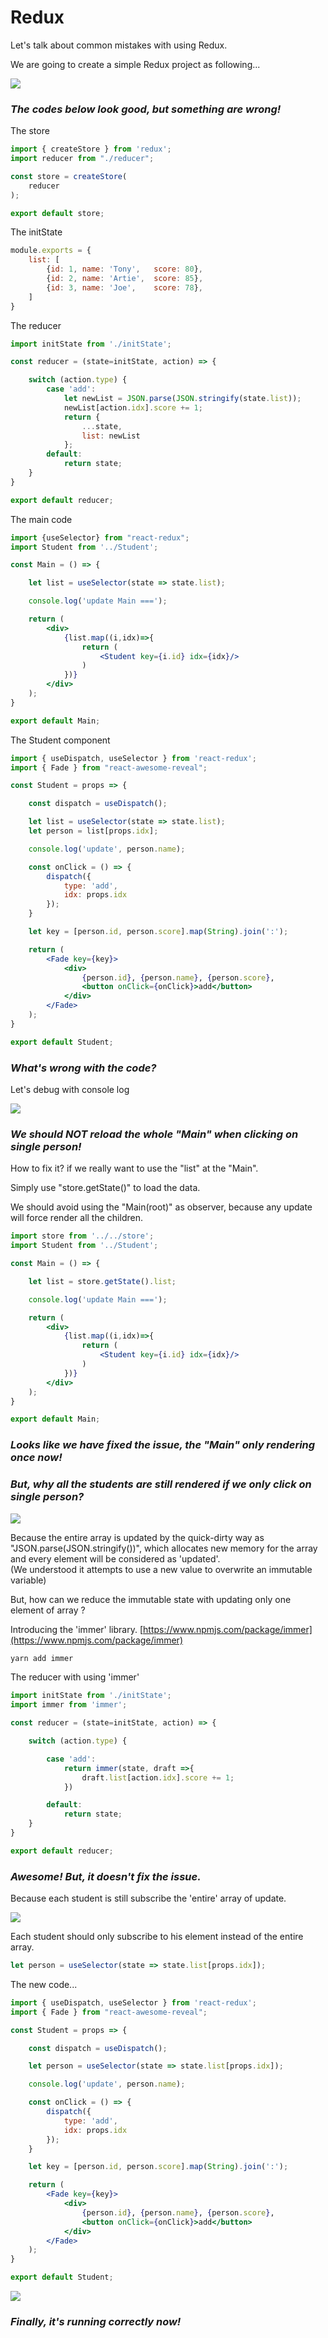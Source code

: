 # Redux 

Let's talk about common mistakes with using Redux.

We are going to create a simple Redux project as following...

![](redux-1.gif)

### _The codes below look good, but something are wrong!_

The store

```jsx
import { createStore } from 'redux';
import reducer from "./reducer";

const store = createStore(
    reducer
);

export default store;
```


The initState
```jsx
module.exports = {
    list: [
        {id: 1, name: 'Tony',   score: 80},
        {id: 2, name: 'Artie',  score: 85},
        {id: 3, name: 'Joe',    score: 78},
    ]
}
```

The reducer
```jsx
import initState from './initState';

const reducer = (state=initState, action) => {

    switch (action.type) {
        case 'add':
            let newList = JSON.parse(JSON.stringify(state.list));
            newList[action.idx].score += 1;
            return {
                ...state,
                list: newList
            };
        default:
            return state;
    }
}

export default reducer;
```





The main code

```jsx
import {useSelector} from "react-redux";
import Student from '../Student';

const Main = () => {

    let list = useSelector(state => state.list);

    console.log('update Main ===');

    return (
        <div>
            {list.map((i,idx)=>{
                return (
                    <Student key={i.id} idx={idx}/>
                )
            })}
        </div>
    );
}

export default Main;
```

The Student component
```jsx
import { useDispatch, useSelector } from 'react-redux';
import { Fade } from "react-awesome-reveal";

const Student = props => {

    const dispatch = useDispatch();

    let list = useSelector(state => state.list);
    let person = list[props.idx];

    console.log('update', person.name);

    const onClick = () => {
        dispatch({
            type: 'add',
            idx: props.idx
        });
    }

    let key = [person.id, person.score].map(String).join(':');

    return (
        <Fade key={key}>
            <div>
                {person.id}, {person.name}, {person.score},
                <button onClick={onClick}>add</button>
            </div>
        </Fade>
    );
}

export default Student;
```

### _What's wrong with the code?_


Let's debug with console log

![](redux-2.gif)

### _We should NOT reload the whole "Main" when clicking on single person!_

How to fix it? if we really want to use the "list" at the "Main".

Simply use "store.getState()" to load the data.

We should avoid using the "Main(root)" as observer, because any update will force render all the children.

```jsx
import store from '../../store';
import Student from '../Student';

const Main = () => {

    let list = store.getState().list;

    console.log('update Main ===');

    return (
        <div>
            {list.map((i,idx)=>{
                return (
                    <Student key={i.id} idx={idx}/>
                )
            })}
        </div>
    );
}

export default Main;
```

### _Looks like we have fixed the issue, the "Main" only rendering once now!_
### _But, why all the students are still rendered if we only click on single person?_

![](redux-3.gif)

Because the entire array is updated by the quick-dirty way as "JSON.parse(JSON.stringify())", which allocates new memory for the array and every element will be considered as 'updated'.  
(We understood it attempts to use a new value to overwrite an immutable variable)  

But, how can we reduce the immutable state with updating only one element of array ?

Introducing the 'immer' library.
[https://www.npmjs.com/package/immer](https://www.npmjs.com/package/immer)
```bash
yarn add immer
```

The reducer with using 'immer'

```jsx
import initState from './initState';
import immer from 'immer';

const reducer = (state=initState, action) => {

    switch (action.type) {

        case 'add':
            return immer(state, draft =>{
                draft.list[action.idx].score += 1;
            })

        default:
            return state;
    }
}

export default reducer;
```

### _Awesome! But, it doesn't fix the issue._

Because each student is still subscribe the 'entire' array of update.

![](redux-4.png)

Each student should only subscribe to his element instead of the entire array.

```jsx
let person = useSelector(state => state.list[props.idx]);
```

The new code...
```jsx
import { useDispatch, useSelector } from 'react-redux';
import { Fade } from "react-awesome-reveal";

const Student = props => {

    const dispatch = useDispatch();

    let person = useSelector(state => state.list[props.idx]);

    console.log('update', person.name);

    const onClick = () => {
        dispatch({
            type: 'add',
            idx: props.idx
        });
    }

    let key = [person.id, person.score].map(String).join(':');

    return (
        <Fade key={key}>
            <div>
                {person.id}, {person.name}, {person.score},
                <button onClick={onClick}>add</button>
            </div>
        </Fade>
    );
}

export default Student;
```


![](redux-5.gif)

### _Finally, it's running correctly now!_